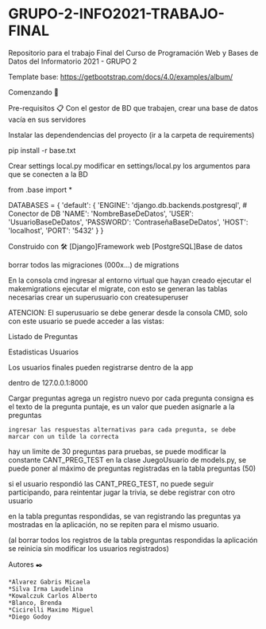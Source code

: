 # GRUPO-2-INFO2021-TRABAJO-FINAL
Repositorio para el trabajo Final del Curso de Programación Web y Bases de Datos del Informatorio 2021 - GRUPO 2

Template base: https://getbootstrap.com/docs/4.0/examples/album/

Comenzando 🚀


Pre-requisitos 📋
Con el gestor de BD que trabajen, crear una base de datos vacía en sus servidores

Instalar las dependendencias del proyecto (ir a la carpeta de requirements)

pip install -r base.txt

Crear settings local.py
modificar en settings/local.py los argumentos para que se conecten a la BD

from .base import *

DATABASES = {
    'default': {
        'ENGINE': 'django.db.backends.postgresql', # Conector de DB
        'NAME': 'NombreBaseDeDatos',
        'USER': 'UsuarioBaseDeDatos',
        'PASSWORD': 'ContraseñaBaseDeDatos',
        'HOST': 'localhost',
        'PORT': '5432'
    }
}

Construido con 🛠️
[Django]Framework web
[PostgreSQL]Base de datos


borrar todos las migraciones (000x...) de migrations

En la consola cmd
	ingresar al entorno virtual que hayan creado
	ejecutar el makemigrations
	ejecutar el migrate, con esto se generan las tablas necesarias
	crear un superusuario con createsuperuser



ATENCION: El superusuario se debe generar desde la consola CMD, solo con este usuario se puede acceder a las vistas:

Listado de Preguntas

Estadisticas Usuarios

Los usuarios finales pueden registrarse dentro de la app 

dentro de 127.0.0.1:8000


Cargar preguntas
agrega un registro nuevo por cada pregunta
consigna es el texto de la pregunta
puntaje, es un valor que pueden asignarle a la preguntas

	ingresar las respuestas alternativas para cada pregunta, se debe marcar con un tilde la correcta


hay un limite de 30 preguntas para pruebas, se puede modificar la constante CANT_PREG_TEST en la clase JuegoUsuario de models.py, se puede poner al máximo de preguntas registradas en la tabla preguntas (50)


si el usuario respondió las CANT_PREG_TEST, no puede seguir participando, para reintentar jugar la trivia, se debe registrar con otro usuario

en la tabla preguntas respondidas, se van registrando las preguntas ya mostradas en la aplicación, no se repiten para el mismo usuario.

 (al borrar todos los registros de la tabla preguntas respondidas la aplicación se reinicia sin modificar los usuarios registrados)



Autores ✒️

	*Alvarez Gabris Micaela
	*Silva Irma Laudelina
	*Kowalczuk Carlos Alberto
	*Blanco, Brenda
	*Cicirelli Maximo Miguel
	*Diego Godoy








